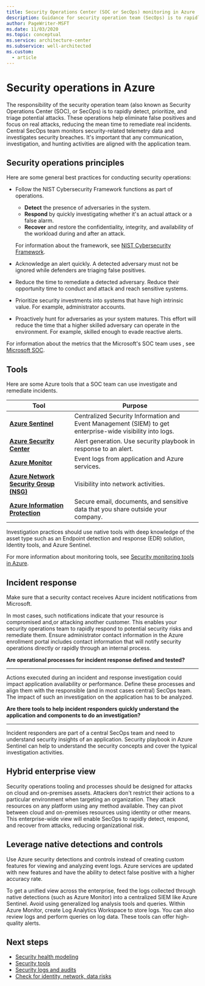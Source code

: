 ```yaml
---
title: Security Operations Center (SOC or SecOps) monitoring in Azure
description: Guidance for security operation team (SecOps) is to rapidly detect, prioritize, and triage potential attacks.
author: PageWriter-MSFT
ms.date: 11/03/2020
ms.topic: conceptual
ms.service: architecture-center
ms.subservice: well-architected
ms.custom:
  - article
---
```


# Security operations in Azure

The responsibility of the security operation team (also known as Security Operations Center (SOC), or SecOps) is to rapidly detect, prioritize, and triage potential attacks. These operations help eliminate false positives and focus on real attacks, reducing the mean time to remediate real incidents. Central SecOps team monitors security-related telemetry data and investigates security breaches. It's important that any communication, investigation, and hunting activities are aligned with the application team.

## Security operations principles

Here are some general best practices for conducting security operations:

- Follow the NIST Cybersecurity Framework functions as part of operations. 
    - **Detect** the presence of adversaries in the system. 
    - **Respond** by quickly investigating whether it's an actual attack or a false alarm. 
    - **Recover**  and restore the confidentiality, integrity, and availability of the workload during and after an attack.

    For information about the framework, see [NIST Cybersecurity Framework](https://www.nist.gov/cyberframework).

- Acknowledge an alert quickly. A detected adversary must not be ignored while defenders are triaging false positives.
- Reduce the time to remediate a detected adversary. Reduce their opportunity time to conduct and attack and reach sensitive systems.
- Prioritize security investments into systems that have high intrinsic value. For example, administrator accounts.
- Proactively hunt for adversaries as your system matures.  This effort will reduce the time that a higher skilled adversary can operate in the environment. For example, skilled enough to evade reactive alerts.

For information about the metrics that the Microsoft's SOC team uses , see [Microsoft SOC](https://aka.ms/ITSOC).

## Tools

Here are some Azure tools that a SOC team can use investigate and remediate incidents.

|Tool|Purpose|
|---|---|
|[**Azure Sentinel**](/azure/sentinel/overview)|Centralized Security Information and Event Management (SIEM)  to get enterprise-wide visibility into logs.|
|[**Azure Security Center**](/azure/security-center/security-center-intro)|Alert generation. Use security playbook in response to an alert.|
|[**Azure Monitor**](/azure/azure-monitor/overview)|Event logs from application and Azure services.|
|[**Azure Network Security Group (NSG)**](/azure/virtual-network/network-security-groups-overview)|Visibility into network activities.|
|[**Azure Information Protection**](/azure/information-protection/what-is-information-protection)|Secure email, documents, and sensitive data that you share outside your company.|

Investigation practices should use native tools with deep knowledge of the asset type such as an Endpoint detection and response (EDR) solution, Identity tools, and Azure Sentinel.

For more information about monitoring tools, see [Security monitoring tools in Azure](monitor-tools.md).

## Incident response

Make sure that a security contact receives Azure incident notifications from Microsoft.

In most cases, such notifications indicate that your resource is compromised and,or attacking another customer. This enables your security operations team to rapidly respond to potential security risks and remediate them. 
Ensure administrator contact information in the Azure enrollment portal includes contact information that will notify security operations directly or rapidly through an internal process.

**Are operational processes for incident response defined and tested?**
***
Actions executed during an incident and response investigation could impact application availability or performance. Define these processes and align them with the responsible (and in most cases central) SecOps team. The impact of such an investigation on the application has to be analyzed.

**Are there tools to help incident responders quickly understand the application and components to do an investigation?**
***
Incident responders are part of a central SecOps team and need to understand security insights of an application. Security playbook in Azure Sentinel can help to understand the security concepts and cover the typical investigation activities.

## Hybrid enterprise view

Security operations tooling and processes should be designed for attacks on cloud and on-premises assets. Attackers don't restrict their actions to a particular environment when targeting an organization. They attack resources on any platform using any method available. They can pivot between cloud and on-premises resources using identity or other means. This enterprise-wide view will enable SecOps to rapidly detect, respond, and recover from attacks, reducing organizational risk.

## Leverage native detections and controls

Use Azure security detections and controls instead of creating custom features for viewing and analyzing event logs. Azure services are updated with new features and have the ability to detect false positive with a higher accuracy rate.

To get a unified view across the enterprise, feed the logs collected through native detections (such as Azure Monitor) into a centralized SIEM like Azure Sentinel. Avoid using  generalized log analysis tools and queries. Within Azure Monitor, create Log Analytics Workspace to store logs. You can also review logs and perform queries on log data. These tools can offer high-quality alerts.

## Next steps
- [Security health modeling](monitor.md)
- [Security tools](monitor-tools.md)
- [Security logs and audits](monitor-audit.md)
- [Check for identity, network, data risks](monitor-identity-network.md)

